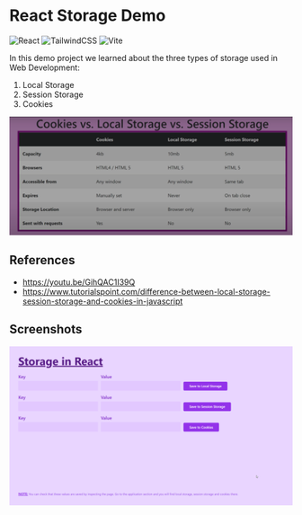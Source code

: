 # React Storage Demo
![React](https://img.shields.io/badge/react-%2320232a.svg?style=for-the-badge&logo=react&logoColor=%2361DAFB)  ![TailwindCSS](https://img.shields.io/badge/tailwindcss-%2338B2AC.svg?style=for-the-badge&logo=tailwind-css&logoColor=white) ![Vite](https://img.shields.io/badge/vite-%23646CFF.svg?style=for-the-badge&logo=vite&logoColor=white)


In this demo project we learned about the three types of storage used in Web Development:

1. Local Storage
2. Session Storage
3. Cookies

![comparision](./images/comparision.png)

## References
- https://youtu.be/GihQAC1I39Q
- https://www.tutorialspoint.com/difference-between-local-storage-session-storage-and-cookies-in-javascript

## Screenshots

![app](./images/app.png)